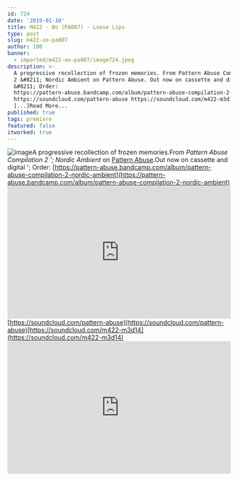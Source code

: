 ```yaml
---
id: 724
date: '2019-01-10'
title: M422 - Øo (PA007) - Loose Lips
type: post
slug: m422-oo-pa007
author: 100
banner:
  - imported/m422-oo-pa007/image724.jpeg
description: >-
  A progressive recollection of frozen memories. From Pattern Abuse Compilation
  2 &#8211; Nordic Ambient on Pattern Abuse. Out now on cassette and digital
  &#8211; Order:
  https://pattern-abuse.bandcamp.com/album/pattern-abuse-compilation-2-nordic-ambient
  https://soundcloud.com/pattern-abuse https://soundcloud.com/m422-m3d14
  [...]Read More...
published: true
tags: premiere
featured: false
itworked: true
---
```

![image](../imported/m422-oo-pa007/image724.jpeg)A progressive recollection of frozen memories.From _Pattern Abuse Compilation 2 '; Nordic Ambient_ on [Pattern Abuse](https://pattern-abuse.bandcamp.com).Out now on cassette and digital '; Order: [https://pattern-abuse.bandcamp.com/album/pattern-abuse-compilation-2-nordic-ambient](https://pattern-abuse.bandcamp.com/album/pattern-abuse-compilation-2-nordic-ambient)<iframe width='100%' height='300' scrolling='no' frameborder='no' allow='autoplay' src='https://w.soundcloud.com/player/?url=https%3A//api.soundcloud.com/tracks/556941561&color=%23ff5500&auto_play=false&hide_related=false&show_comments=true&show_user=true&show_reposts=false&show_teaser=true'></iframe>[https://soundcloud.com/pattern-abuse](https://soundcloud.com/pattern-abuse)[https://soundcloud.com/m422-m3d14](https://soundcloud.com/m422-m3d14)<iframe width='100%' height='300' scrolling='no' frameborder='no' allow='autoplay' src='https://www.youtube.com/embed/OyW7rEKaZro'></iframe>